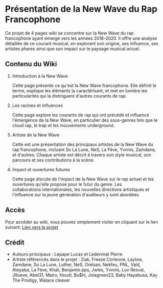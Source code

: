 # Présentation de la New Wave du Rap Francophone

Ce projet de 4 pages wiki se concentre sur la New Wave du rap francophone ayant émergé vers les années 2018-2020. Il offre une analyse détaillée de ce courant musical, en explorant son origine, ses influence, ses artistes phares ainsi que son impact sur le paysage musical actuel.

## Contenu du Wiki

1. Introduction à la New Wave
   
   Cette page présente ce qu'est la New Wave francophone. Elle définit le terme, explique les éléments la caractérisant, et met en lumière       les particularités qui la distinguent d'autres courants de rap.

2. Les racines et influences

   Cette page explore les courants de rap qui ont précédé et influencé l'émergence de la New Wave, en particulier des sous-genres tels que le    cloud rap, le trap et les mouvements underground.

4. Artiste de la New Wave

   Cette est une présentation des principaux artistes de la New Wave du rap francophone, incluant So La Lune, NeS, La Fève, Yvnnis, Zamdane, et d'autres. Chaque artiste est décrit à travers son style musical, son parcours et ses contributions à la scène.

5. Impact et ouvertures futures

   Cette page discute de l'impact de la New Wave sur le rap actuel et les ouvertures qu'elle propose pour le futur du genre. Les       
   collaborations internationales, les nouvelles directions artistiques et l'influence sur la jeune génération d'auditeurs y sont abordées.

## Accès

Pour accéder au wiki, vous pouvez simplement visiter en cliquant sur le lien suivant:
[Lien vers le projet](https://github.com/Lucas-lpp/Lepape-Lucas---Ledenmat-Pierre-TD1/wiki)

## Crédit

- Auteurs principaux : Lepape Lucas et Ledenmat Pierre
- Artiste référencés dans le projet : Ziak, Freeze Corleone, Laylow, Zamdane, So La Lune, Luther, NeS, Orelsan, Nekfeu, PNL, Vald, Ateyaba, La Fève, Khali, Benjamin pps, Jwles, Yvnnis, Luv Resval, J9ueve, Abel31, Mairo, Houdi, Bu$hi, Jolagreen23, Baby Hayabusa, Kay The Prodigy, Walace cleaver
